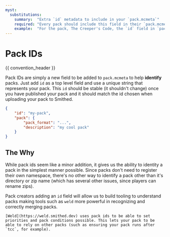 ```yaml
---
myst:
  substitutions:
    summary:  "Extra `id` metadata to include in your `pack.mcmeta`"
    required: "Every pack should include this field in their `pack.mcmeta`"
    example:  "For the pack, The Creeper's Code, the `id` field in `pack.mcmeta` should be \"tcc\""
---
```


# Pack IDs
{{ convention_header }}

Pack IDs are simply a new field to be added to `pack.mcmeta` to help **identify** packs. Just add `id` as a top level field and use a unique string that represents your pack. This `id` should be stable (it shouldn't change) once you have published your pack and it should match the id chosen when uploading your pack to Smithed.

```json
{
    "id": "my-pack",
    "pack": {
        "pack_format": "...",
        "description": "my cool pack"
    }
}
```

## The Why

While pack ids seem like a minor addition, it gives us the ability to identity a pack in the simplest manner possible. Since packs don't need to register their own namespace, there's no other way to identify a pack other than it's directory or zip name (which has several other issues, since players can rename zips).

Pack creators adding an `id` field will allow us to build tooling to understand packs making tools such as `weld` more powerful in recognizing and correctly merging packs.

```{seealso}
[Weld](https://weld.smithed.dev) uses pack ids to be able to set priorities and pack conditions possible. This lets your pack to be able to rely on other packs (such as ensuring your pack runs after `tcc`, for example).
```
